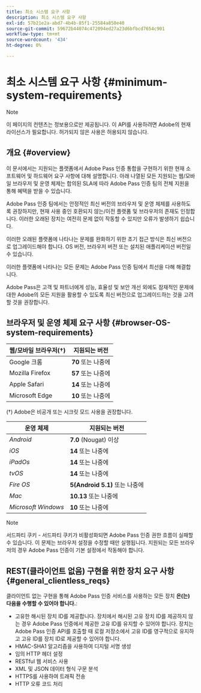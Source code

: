 ```yaml
---
title: 최소 시스템 요구 사항
description: 최소 시스템 요구 사항
exl-id: 57b21e2a-abd7-4b4b-85f1-25584a850e40
source-git-commit: 59672b44074c472094ed27a23d6bfbcd7654c901
workflow-type: tm+mt
source-wordcount: '434'
ht-degree: 0%

---
```


# 최소 시스템 요구 사항 {#minimum-system-requirements}

>[!NOTE]
>
>이 페이지의 컨텐츠는 정보용으로만 제공됩니다. 이 API를 사용하려면 Adobe의 현재 라이선스가 필요합니다. 허가되지 않은 사용은 허용되지 않습니다.


## 개요 {#overview}

이 문서에서는 지원되는 플랫폼에서 Adobe Pass 인증 통합을 구현하기 위한 현재 소프트웨어 및 하드웨어 요구 사항에 대해 설명합니다. 아래 나열된 모든 지원되는 웹/모바일 브라우저 및 운영 체제는 합의된 SLA에 따라 Adobe Pass 인증 팀의 전체 지원을 통해 혜택을 받을 수 있습니다.

Adobe Pass 인증 팀에서는 안정적인 최신 버전의 브라우저 및 운영 체제를 사용하도록 권장하지만, 현재 사용 중인 호환되지 않는/이전 플랫폼 및 브라우저의 존재도 인정합니다. 이러한 오래된 장치는 여전히 문제 없이 작동할 수 있지만 오류가 발생하기 쉽습니다.

이러한 오래된 플랫폼에 나타나는 문제를 완화하기 위한 초기 접근 방식은 최신 버전으로 업그레이드해야 합니다. OS 버전, 브라우저 버전 또는 설치된 애플리케이션 버전일 수 있습니다.

이러한 플랫폼에 나타나는 모든 문제는 Adobe Pass 인증 팀에서 최선을 다해 해결합니다.

Adobe Pass은 고객 및 파트너에게 성능, 효율성 및 보안 개선 외에도 잠재적인 문제에 대한 Adobe의 모든 지원을 활용할 수 있도록 최신 버전으로 업그레이드하는 것을 고려할 것을 권장합니다.


## 브라우저 및 운영 체제 요구 사항 {#browser-OS-system-requirements}


| 웹/모바일 브라우저(†) | 지원되는 버전 |
|---|---|
| Google 크롬 | **70** 또는 나중에 |
| Mozilla Firefox | **57** 또는 나중에 |
| Apple Safari | **14** 또는 나중에 |
| Microsoft Edge | **10** 또는 나중에 |

(†) Adobe은 비공개 또는 시크릿 모드 사용을 권장합니다.

| 운영 체제 | 지원되는 버전 |
|---|---|
| *Android* | **7.0** (Nougat) 이상 |
| *iOS* | **14** 또는 나중에 |
| *iPadOs* | **14** 또는 나중에 |
| *tvOS* | **14** 또는 나중에 |
| *Fire OS* | **5(Android 5.1)** 또는 나중에 |
| *Mac* | **10.13** 또는 나중에 |
| *Microsoft Windows* | **10** 또는 나중에 |




>[!NOTE]
>
>서드파티 쿠키 - 서드파티 쿠키가 비활성화되면 Adobe Pass 인증 권한 흐름이 실패할 수 있습니다.  이 문제는 브라우저 설정을 수정할 때만 실행됩니다. 지원되는 모든 브라우저의 경우 Adobe Pass 인증이 기본 설정에서 작동해야 합니다.


## REST(클라이언트 없음) 구현을 위한 장치 요구 사항 {#general_clientless_reqs}


클라이언트 없는 구현을 통해 Adobe Pass 인증 서비스를 사용하는 모든 장치 **은(는) 다음을 수행할 수 있어야 합니다.**:

* 고유한 해시된 장치 ID를 제공합니다. 장치에서 해시된 고유 장치 ID를 제공하지 않는 경우 Adobe Pass 인증에서 제공한 고유 ID를 유지할 수 있어야 합니다. 장치는 Adobe Pass 인증 API를 호출할 때 로컬 저장소에서 고유 ID를 영구적으로 유지하고 고유 ID를 장치 ID로 제공할 수 있어야 합니다.
* HMAC-SHA1 알고리즘을 사용하여 디지털 서명 생성
* 임의 HTTP 헤더 설정
* RESTful 웹 서비스 사용
* XML 및 JSON 데이터 형식 구문 분석
* HTTPS를 사용하여 트래픽 전송
* HTTP 오류 코드 처리
